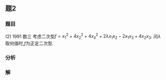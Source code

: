 ## 题2
### 题目
(2) 1991 数三 考虑二次型$f = {x}_{1}^{2} + 4{x}_{2}^{2} + 4{x}_{3}^{2} + {2\lambda }{x}_{1}{x}_{2} - 2{x}_{1}{x}_{3} + 4{x}_{2}{x}_{3}$. 问$\lambda$取何值时,$f$为正定二次型.
### 分析

### 解